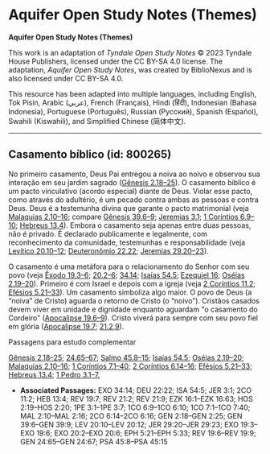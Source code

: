 # Aquifer Open Study Notes (Themes)

**Aquifer Open Study Notes (Themes)**

This work is an adaptation of *Tyndale Open Study Notes* © 2023 Tyndale House Publishers, licensed under the CC BY\-SA 4\.0 license. The adaptation, *Aquifer Open Study Notes*, was created by BiblioNexus and is also licensed under CC BY\-SA 4\.0\.

This resource has been adapted into multiple languages, including English, Tok Pisin, Arabic (عربي), French (Français), Hindi (हिंदी), Indonesian (Bahasa Indonesia), Portuguese (Português), Russian (Русский), Spanish (Español), Swahili (Kiswahili), and Simplified Chinese (简体中文).



--------------------------------

## Casamento bíblico (id: 800265)

No primeiro casamento, Deus Pai entregou a noiva ao noivo e observou sua interação em seu jardim sagrado ([Gênesis 2\.18–25](https://ref.ly/Gen2:18-Gen2:25)). O casamento bíblico é um pacto vinculativo (acordo especial) diante de Deus. Violar esse pacto, como através do adultério, é um pecado contra ambas as pessoas e contra Deus. Deus é a testemunha divina que garante o pacto matrimonial (veja [Malaquias 2\.10–16](https://ref.ly/Mal2:10-Mal2:16); compare [Gênesis 39\.6–9](https://ref.ly/Gen39:6-Gen39:9); [Jeremias 3\.1](https://ref.ly/Jer3:1); [1 Coríntios 6\.9–10](https://ref.ly/1Cor6:9-1Cor6:10); [Hebreus 13\.4](https://ref.ly/Heb13:4)). Embora o casamento seja apenas entre duas pessoas, não é privado. É declarado publicamente e legalmente, com reconhecimento da comunidade, testemunhas e responsabilidade (veja [Levítico 20\.10–12](https://ref.ly/Lev20:10-Lev20:12); [Deuteronômio 22\.22](https://ref.ly/Deut22:22); [Jeremias 29\.20–23](https://ref.ly/Jer29:20-Jer29:23)).

O casamento é uma metáfora para o relacionamento do Senhor com seu povo (veja [Êxodo 19\.3–6](https://ref.ly/Exod19:3-Exod19:6); [20\.2–6](https://ref.ly/Exod20:2-Exod20:6); [34\.14](https://ref.ly/Exod34:14); [Isaías 54\.5](https://ref.ly/Isa54:5); [Ezequiel 16](https://ref.ly/Ezek16:1-Ezek16:63); [Oséias 2\.19–20](https://ref.ly/Hos2:19-Hos2:20)). Primeiro é com Israel e depois com a igreja (veja [2 Coríntios 11\.2](https://ref.ly/2Cor11:2); [Efésios 5\.21–33](https://ref.ly/Eph5:21-Eph5:33)). Um casamento simboliza algo maior. O povo de Deus (a “noiva” de Cristo) aguarda o retorno de Cristo (o “noivo”). Cristãos casados devem viver em unidade e dignidade enquanto aguardam "o casamento do Cordeiro" ([Apocalipse 19\.6–9](https://ref.ly/Rev19:6-Rev19:9)). Cristo viverá para sempre com seu povo fiel em glória ([Apocalipse 19\.7](https://ref.ly/Rev19:7); [21\.2](https://ref.ly/Rev21:2),[9](https://ref.ly/Rev21:9)).

Passagens para estudo complementar

[Gênesis 2\.18–25](https://ref.ly/Gen2:18-Gen2:25); [24\.65–67](https://ref.ly/Gen24:65-Gen24:67); [Salmo 45\.8–15](https://ref.ly/Ps45:8-Ps45:15); [Isaías 54\.5](https://ref.ly/Isa54:5); [Oséias 2\.19–20](https://ref.ly/Hos2:19-Hos2:20); [Malaquias 2\.10–16](https://ref.ly/Mal2:10-Mal2:16); [1 Coríntios 7\.1–40](https://ref.ly/1Cor7:1-1Cor7:40); [2 Coríntios 6\.14–16](https://ref.ly/2Cor6:14-2Cor6:16); [Efésios 5\.21–33](https://ref.ly/Eph5:21-Eph5:33); [Hebreus 13\.4](https://ref.ly/Heb13:4); [1 Pedro 3\.1–7\.](https://ref.ly/1Pet3:1-1Pet3:7)

* **Associated Passages:** EXO 34:14; DEU 22:22; ISA 54:5; JER 3:1; 2CO 11:2; HEB 13:4; REV 19:7; REV 21:2; REV 21:9; EZK 16:1–EZK 16:63; HOS 2:19–HOS 2:20; 1PE 3:1–1PE 3:7; 1CO 6:9–1CO 6:10; 1CO 7:1–1CO 7:40; MAL 2:10–MAL 2:16; 2CO 6:14–2CO 6:16; GEN 2:18–GEN 2:25; GEN 39:6–GEN 39:9; LEV 20:10–LEV 20:12; JER 29:20–JER 29:23; EXO 19:3–EXO 19:6; EXO 20:2–EXO 20:6; EPH 5:21–EPH 5:33; REV 19:6–REV 19:9; GEN 24:65–GEN 24:67; PSA 45:8–PSA 45:15

